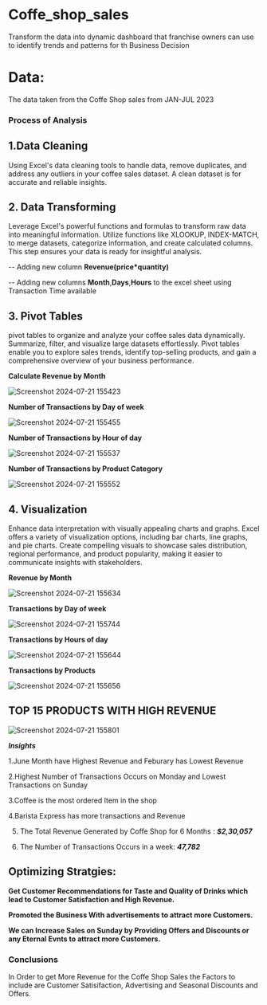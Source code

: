 # Coffe_shop_sales
 Transform the data into dynamic dashboard that franchise owners can use to identify trends and patterns for th Business Decision

# Data:
The data taken from the Coffe Shop sales from JAN-JUL 2023 

### Process of Analysis
## 1.Data Cleaning
 Using Excel's data cleaning tools to handle data, remove duplicates, and address any outliers in your coffee sales dataset. A clean dataset is  for accurate and reliable insights.

## 2. Data Transforming
Leverage Excel's powerful functions and formulas to transform raw data into meaningful information. Utilize functions like XLOOKUP, INDEX-MATCH, to merge datasets, categorize information, and create calculated columns. This step ensures your data is ready for insightful analysis.

-- Adding new column **Revenue(price*quantity)**

-- Adding new columns **Month**,**Days**,**Hours** to the excel sheet using Transaction Time available



## 3. Pivot Tables
pivot tables to organize and analyze your coffee sales data dynamically. Summarize, filter, and visualize large datasets effortlessly. Pivot tables enable you to explore sales trends, identify top-selling products, and gain a comprehensive overview of your business performance.



**Calculate Revenue by Month**


![Screenshot 2024-07-21 155423](https://github.com/user-attachments/assets/79f1dc9a-1df2-4605-ad76-0aef8eeeb07d)


**Number of Transactions by Day of week**


![Screenshot 2024-07-21 155455](https://github.com/user-attachments/assets/33535914-9f4a-43bd-af44-1cf2a7640d3c)


**Number of Transactions by Hour of day**


![Screenshot 2024-07-21 155537](https://github.com/user-attachments/assets/30241df9-fa35-460a-b4c8-475bb4afb037)



**Number of Transactions by Product Category**



![Screenshot 2024-07-21 155552](https://github.com/user-attachments/assets/5b695e0e-e2af-411d-9a95-20309ab928b9)



## 4. Visualization
Enhance data interpretation with visually appealing charts and graphs. Excel offers a variety of visualization options, including bar charts, line graphs, and pie charts. Create compelling visuals to showcase sales distribution, regional performance, and product popularity, making it easier to communicate insights with stakeholders.


**Revenue by Month**

![Screenshot 2024-07-21 155634](https://github.com/user-attachments/assets/5662590e-3969-43f8-81b8-4ce5a14fc83d)


**Transactions by Day of week**


![Screenshot 2024-07-21 155744](https://github.com/user-attachments/assets/78a66ce7-9047-41d3-8194-c48a194ce7bd)


**Transactions by Hours of day**


![Screenshot 2024-07-21 155644](https://github.com/user-attachments/assets/b6ba9386-4bf2-4d2f-afbf-bad35a9c54db)


**Transactions by Products**


![Screenshot 2024-07-21 155656](https://github.com/user-attachments/assets/b99e9748-2897-4b0b-af8b-9dbeb658db72)



## TOP 15 PRODUCTS WITH HIGH REVENUE 


![Screenshot 2024-07-21 155801](https://github.com/user-attachments/assets/a788c80a-ef8c-494a-9fab-798500068693)





***Insights***

1.June Month have Highest Revenue and Feburary has Lowest Revenue

2.Highest Number of Transactions Occurs on Monday and Lowest Transactions on Sunday

3.Coffee is the most ordered Item in the shop

4.Barista Express has more transactions and Revenue 


5. The Total Revenue Generated by Coffe Shop for 6 Months : ***$2,30,057***

6. The Number of Transactions Occurs in a week: ***47,782***


 ## Optimizing Stratgies:

**Get Customer Recommendations for Taste and Quality of Drinks which lead to Customer Satisfaction and High Revenue.**


**Promoted the Business With advertisements to attract more Customers.**

**We can Increase Sales on Sunday by Providing Offers and Discounts or any Eternal Evnts to attract more Customers.**


### Conclusions

In Order to get More Revenue for the Coffe Shop Sales  the Factors to include are Customer Satisifaction, Advertising and Seasonal Discounts and Offers.  
 
